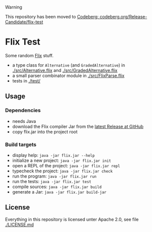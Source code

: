 > [!WARNING]
> This repository has been moved to [Codeberg: codeberg.org/Release-Candidate/flix-test](https://codeberg.org/Release-Candidate/flix-test)

# Flix Test

Some random [Flix](https://flix.dev/) stuff.

* a type class for `Alternative` (and `GradedAlternative`) in [./src/Alternative.flix](./src/Alternative.flix) and [./src/GradedAlternative.flix](./src/GradedAlternative.flix)
* a small parser combinator module in [./src/FlixParse.flix](./src/FlixParse.flix)
* tests in [./test/](./test/)

## Usage

### Dependencies

* needs Java
* download the Flix compiler Jar from the [latest Release at GitHub](https://github.com/flix/flix/releases/latest)
* copy flix.jar into the project root

### Build targets

* display help: `java -jar flix.jar --help`
* initialize a new project: `java -jar flix.jar init`
* open a REPL of the project: `java -jar flix.jar repl`
* typecheck the project: `java -jar flix.jar check`
* run the program: `java -jar flix.jar run`
* run the tests: `java -jar flix.jar test`
* compile sources: `java -jar flix.jar build`
* generate a Jar: `java -jar flix.jar build-jar`

## License

Everything in this repository is licensed unter Apache 2.0, see file [./LICENSE.md](./LICENSE.md)
